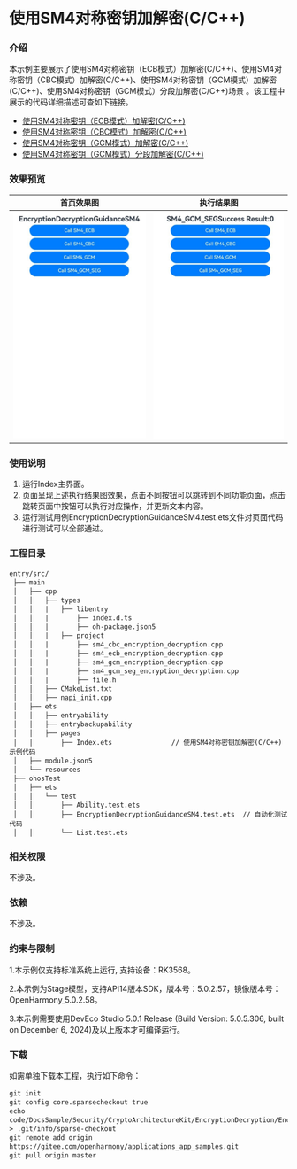 # 使用SM4对称密钥加解密(C/C++)

### 介绍

本示例主要展示了使用SM4对称密钥（ECB模式）加解密(C/C++)、使用SM4对称密钥（CBC模式）加解密(C/C++)、使用SM4对称密钥（GCM模式）加解密(C/C++)、使用SM4对称密钥（GCM模式）分段加解密(C/C++)场景 。该工程中展示的代码详细描述可查如下链接。

- [使用SM4对称密钥（ECB模式）加解密(C/C++)](https://docs.openharmony.cn/pages/v5.0/zh-cn/application-dev/security/CryptoArchitectureKit/crypto-sm4-sym-encrypt-decrypt-ecb-ndk.md)
- [使用SM4对称密钥（CBC模式）加解密(C/C++)](https://docs.openharmony.cn/pages/v5.0/zh-cn/application-dev/security/CryptoArchitectureKit/crypto-sm4-sym-encrypt-decrypt-cbc-ndk.md)
- [使用SM4对称密钥（GCM模式）加解密(C/C++)](https://docs.openharmony.cn/pages/v5.0/zh-cn/application-dev/security/CryptoArchitectureKit/crypto-sm4-sym-encrypt-decrypt-gcm-ndk.md)
- [使用SM4对称密钥（GCM模式）分段加解密(C/C++)](https://docs.openharmony.cn/pages/v5.0/zh-cn/application-dev/security/CryptoArchitectureKit/crypto-sm4-sym-encrypt-decrypt-gcm-by-segment-ndk.md)

### 效果预览

| 首页效果图                                                   | 执行结果图                                                   |
| ------------------------------------------------------------ | ------------------------------------------------------------ |
| <img src="./screenshots/EncryptionDecryptionGuidanceSM41.png" style="zoom: 50%;" /> | <img src="./screenshots/EncryptionDecryptionGuidanceSM42.png" style="zoom: 50%;" /> |

### 使用说明

1. 运行Index主界面。
2. 页面呈现上述执行结果图效果，点击不同按钮可以跳转到不同功能页面，点击跳转页面中按钮可以执行对应操作，并更新文本内容。
3. 运行测试用例EncryptionDecryptionGuidanceSM4.test.ets文件对页面代码进行测试可以全部通过。

### 工程目录

```
entry/src/
 ├── main
 │   ├── cpp
 │   │   ├── types
 │   │   |   ├── libentry
 │   │   |       ├── index.d.ts
 │   │   |       ├── oh-package.json5
 │   │   |   ├── project
 │   │   |       ├── sm4_cbc_encryption_decryption.cpp
 │   │   |       ├── sm4_ecb_encryption_decryption.cpp
 │   │   |       ├── sm4_gcm_encryption_decryption.cpp
 │   │   |       ├── sm4_gcm_seg_encryption_decryption.cpp
 │   │   |       ├── file.h
 │   │   ├── CMakeList.txt
 │   │   ├── napi_init.cpp
 │   ├── ets
 │   │   ├── entryability
 │   │   ├── entrybackupability
 │   │   ├── pages
 │   │       ├── Index.ets               // 使用SM4对称密钥加解密(C/C++)示例代码
 │   ├── module.json5
 │   └── resources
 ├── ohosTest
 │   ├── ets
 │   │   └── test
 │   │       ├── Ability.test.ets 
 │   │       ├── EncryptionDecryptionGuidanceSM4.test.ets  // 自动化测试代码
 │   │       └── List.test.ets
```

### 相关权限

不涉及。

### 依赖

不涉及。

### 约束与限制

1.本示例仅支持标准系统上运行, 支持设备：RK3568。

2.本示例为Stage模型，支持API14版本SDK，版本号：5.0.2.57，镜像版本号：OpenHarmony_5.0.2.58。

3.本示例需要使用DevEco Studio 5.0.1 Release (Build Version: 5.0.5.306, built on December 6, 2024)及以上版本才可编译运行。

### 下载

如需单独下载本工程，执行如下命令：

````
git init
git config core.sparsecheckout true
echo code/DocsSample/Security/CryptoArchitectureKit/EncryptionDecryption/EncryptionDecryptionGuidanceSM4 > .git/info/sparse-checkout
git remote add origin https://gitee.com/openharmony/applications_app_samples.git
git pull origin master
````